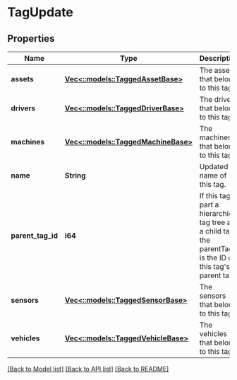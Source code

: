 # TagUpdate

## Properties
Name | Type | Description | Notes
------------ | ------------- | ------------- | -------------
**assets** | [**Vec<::models::TaggedAssetBase>**](TaggedAssetBase.md) | The assets that belong to this tag. | [optional] [default to null]
**drivers** | [**Vec<::models::TaggedDriverBase>**](TaggedDriverBase.md) | The drivers that belong to this tag. | [optional] [default to null]
**machines** | [**Vec<::models::TaggedMachineBase>**](TaggedMachineBase.md) | The machines that belong to this tag. | [optional] [default to null]
**name** | **String** | Updated name of this tag. | [optional] [default to null]
**parent_tag_id** | **i64** | If this tag is part a hierarchical tag tree as a child tag, the parentTagId is the ID of this tag&#39;s parent tag. | [optional] [default to null]
**sensors** | [**Vec<::models::TaggedSensorBase>**](TaggedSensorBase.md) | The sensors that belong to this tag. | [optional] [default to null]
**vehicles** | [**Vec<::models::TaggedVehicleBase>**](TaggedVehicleBase.md) | The vehicles that belong to this tag. | [optional] [default to null]

[[Back to Model list]](../README.md#documentation-for-models) [[Back to API list]](../README.md#documentation-for-api-endpoints) [[Back to README]](../README.md)


